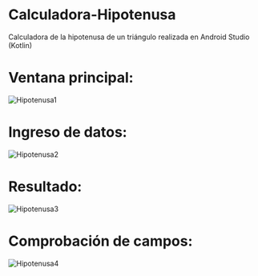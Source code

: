 # Calculadora-Hipotenusa
Calculadora de la hipotenusa de un triángulo realizada en Android Studio (Kotlin)

# Ventana principal:

![Hipotenusa1](https://user-images.githubusercontent.com/62160774/137430867-f70b8edf-3bc1-40e4-a86e-4126410a6fed.jpg)

# Ingreso de datos:

![Hipotenusa2](https://user-images.githubusercontent.com/62160774/137430891-952f1199-350d-4357-8b08-651b5bfea891.jpg)

# Resultado:

![Hipotenusa3](https://user-images.githubusercontent.com/62160774/137430896-dd291afb-539c-416a-b9d4-71110a46b697.jpg)

# Comprobación de campos:

![Hipotenusa4](https://user-images.githubusercontent.com/62160774/137430899-625e3e98-1450-4dcd-b4ba-e484858d47a3.jpg)
